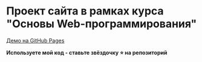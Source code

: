 # Проект сайта в рамках курса "Основы Web-программирования"

[Демо на GitHub Pages](https://yu-leo.github.io/yuvensky-1580-1/)

**Используете мой код - ставьте звёздочку ⭐️ на репозиторий**
